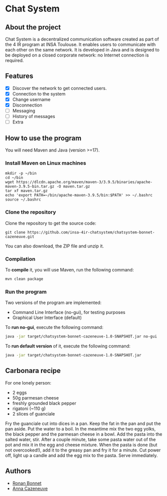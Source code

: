 # Chat System

## About the project

Chat System is a decentralized communication software created as part of the 4 IR program at INSA Toulouse.
It enables users to communicate with each other on the same network. It is developed in Java and is designed to be deployed on a closed corporate network: no Internet connection is required.

## Features

- [x] Discover the network to get connected users.
- [x] Connection to the system
- [x] Change username
- [x] Disconnection
- [ ] Messaging
- [ ] History of messages
- [ ] Extra

## How to use the program

You will need Maven and Java (version >=17).

### Install Maven on Linux machines

```shell
mkdir -p ~/bin
cd ~/bin
wget https://dlcdn.apache.org/maven/maven-3/3.9.5/binaries/apache-maven-3.9.5-bin.tar.gz -O maven.tar.gz
tar xf maven.tar.gz
echo 'export PATH=~/bin/apache-maven-3.9.5/bin:$PATH' >> ~/.bashrc
source ~/.bashrc
```

### Clone the repository

Clone the repository to get the source code:
```shell
git clone https://github.com/insa-4ir-chatsystem/chatsystem-bonnet-cazeneuve.git
```

You can also download, the ZIP file and unzip it.

### Compilation
To **compile** it, you will use Maven, run the following command:
```bash
mvn clean package
```
### Run the program

Two versions of the program are implemented:
* Command Line Interface (no-gui), for testing purposes
* Graphical User Interface (default)

To **run no-gui**, execute the following command:
```bash
java -jar target/chatsystem-bonnet-cazeneuve-1.0-SNAPSHOT.jar no-gui
```

To **run default version** of it, execute the following command:
```bash
java -jar target/chatsystem-bonnet-cazeneuve-1.0-SNAPSHOT.jar
```

## Carbonara recipe
For one lonely person:
- 2 eggs
- 50g parmesan cheese
- freshly grounded black pepper
- rigatoni (~110 g)
- 2 slices of guanciale
  
Fry the guanciale cut into dices in a pan. Keep the fat in the pan and put the pan aside.
Put the water to a boil. In the meantime mix the two egg yolks, the black pepper and the parmesan cheese in a bowl.
Add the pasta into the salted water, stir. After a couple minute, take some pasta water out of the pot and mix it in the egg and cheese mixture.
When the pasta is done (but not overcooked!), add it to the greasy pan and fry it for a minute. Cut power off, light up a candle and add the egg mix to the pasta.
Serve immediately.

## Authors
- [Ronan Bonnet](https://github.com/BloodFutur)
- [Anna Cazeneuve](https://github.com/annzzza)